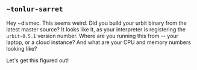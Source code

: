 ## `~tonlur-sarret`
Hey ~divmec. This seems weird. Did you build your urbit binary from the latest master source? It looks like it, as your interpreter is registering the `urbit-0.5.1` version number. Where are you running this from -- your laptop, or a cloud instance? And what are your CPU and memory numbers looking like?

Let's get this figured out!